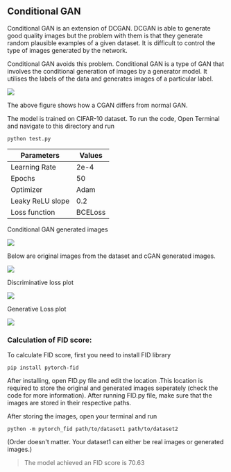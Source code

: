 ## Conditional GAN
Conditional GAN is an extension of DCGAN. DCGAN is able to generate good quality images but the problem with them is that they generate random plausible examples of a given dataset. It is difficult to control the type of images generated by the network. 

Conditional GAN avoids this problem. Conditional GAN is a type of GAN that involves the conditional generation of images by a generator model. It utilises the labels of the data and generates images of a particular label.

![](https://i.imgur.com/aGbWtWw.png)

The above figure shows how a CGAN differs from normal GAN.

The model is trained on CIFAR-10 dataset. To run the code, Open Terminal and navigate to this directory and run
```
python test.py
```


| Parameters | Values |
| -------- | -------- |
| Learning Rate   | 2e-4    |
| Epochs   | 50   |
| Optimizer  | Adam    |
| Leaky ReLU slope  | 0.2    |
| Loss function  | BCELoss   |





Conditional GAN generated images

![](https://i.imgur.com/1YKzIlL.gif)



Below are original images from the dataset and cGAN generated images.

![](https://i.imgur.com/J2Xg6mq.png)

Discriminative loss plot

![](https://i.imgur.com/GTPR6ZZ.png)

Generative Loss plot

![](https://i.imgur.com/ekrfQFL.png)

### Calculation of FID score:

To calculate FID score, first you need to install FID library

```
pip install pytorch-fid
```

After installing, open FID.py file and edit the location .This location is required to store the original and generated images seperately (check the code for more information). After running FID.py file, make sure that the images are stored in their respective paths.

After storing the images, open your terminal and run

```
python -m pytorch_fid path/to/dataset1 path/to/dataset2
```
(Order doesn't matter. Your dataset1 can either be real images or generated images.)

>The model achieved an FID score is 70.63


